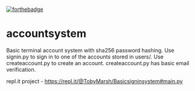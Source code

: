 [![forthebadge](https://forthebadge.com/images/badges/made-with-python.svg)](https://www.python.org)

# accountsystem

Basic terminal account system with sha256 password hashing. Use signin.py to sign in to one of the accounts stored in users/.
Use createaccount.py to create an account. createaccount.py has basic email verification. 

repl.it project - https://repl.it/@TobyMarsh/Basicsigninsystem#main.py
